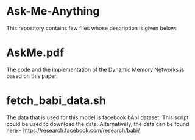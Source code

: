 # Ask-Me-Anything
This repository contains few files whose description is given below:

# AskMe.pdf 
The code and the implementation of the Dynamic Memory Networks is based on this paper.

# fetch_babi_data.sh
The data that is used for this model is facebook bAbI dataset. This script could be used to download the data.
Alternatively, the data can be found here - https://research.facebook.com/research/babi/


